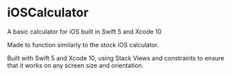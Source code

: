 # iOSCalculator
A basic calculator for iOS built in Swift 5 and Xcode 10

Made to function similarly to the stock iOS calculator.

Built with Swift 5 and Xcode 10, using Stack Views and constraints to ensure that it works on any screen size and orientation.
